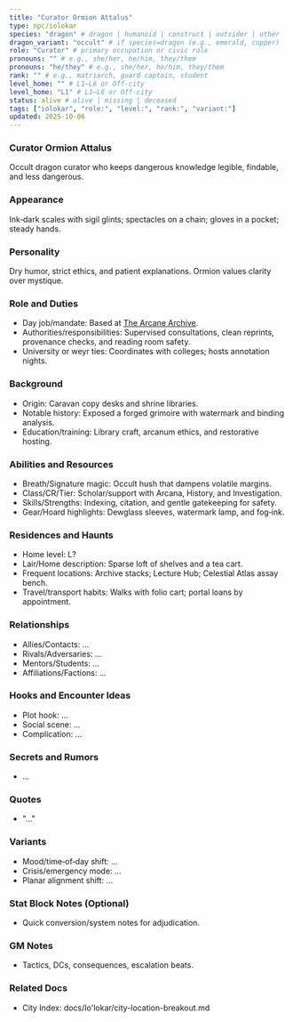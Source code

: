 ```yaml
---
title: "Curator Ormion Attalus"
type: npc/iolokar
species: "dragon" # dragon | humanoid | construct | outsider | other
dragon_variant: "occult" # if species=dragon (e.g., emerald, copper)
role: "Curator" # primary occupation or civic role
pronouns: "" # e.g., she/her, he/him, they/them
pronouns: "he/they" # e.g., she/her, he/him, they/them
rank: "" # e.g., matriarch, guard captain, student
level_home: "" # L1–L6 or Off‑city
level_home: "L1" # L1–L6 or Off‑city
status: alive # alive | missing | deceased
tags: ["iolokar", "role:", "level:", "rank:", "variant:"]
updated: 2025-10-06
---
```

### Curator Ormion Attalus

Occult dragon curator who keeps dangerous knowledge legible, findable, and less dangerous.

### Appearance

Ink‑dark scales with sigil glints; spectacles on a chain; gloves in a pocket; steady hands.

### Personality

Dry humor, strict ethics, and patient explanations. Ormion values clarity over mystique.

### Role and Duties

- Day job/mandate: Based at [The Arcane Archive](docs/Io'lokar/Locations/the-arcane-archive.md).
- Authorities/responsibilities: Supervised consultations, clean reprints, provenance checks, and reading room safety.
- University or weyr ties: Coordinates with colleges; hosts annotation nights.

### Background

- Origin: Caravan copy desks and shrine libraries.
- Notable history: Exposed a forged grimoire with watermark and binding analysis.
- Education/training: Library craft, arcanum ethics, and restorative hosting.

### Abilities and Resources

- Breath/Signature magic: Occult hush that dampens volatile margins.
- Class/CR/Tier: Scholar/support with Arcana, History, and Investigation.
- Skills/Strengths: Indexing, citation, and gentle gatekeeping for safety.
- Gear/Hoard highlights: Dewglass sleeves, watermark lamp, and fog‑ink.

### Residences and Haunts

- Home level: L?
- Lair/Home description: Sparse loft of shelves and a tea cart.
- Frequent locations: Archive stacks; Lecture Hub; Celestial Atlas assay bench.
- Travel/transport habits: Walks with folio cart; portal loans by appointment.

### Relationships

- Allies/Contacts: ...
- Rivals/Adversaries: ...
- Mentors/Students: ...
- Affiliations/Factions: ...

### Hooks and Encounter Ideas

- Plot hook: ...
- Social scene: ...
- Complication: ...

### Secrets and Rumors

- ...

### Quotes

- "..."

### Variants

- Mood/time‑of‑day shift: ...
- Crisis/emergency mode: ...
- Planar alignment shift: ...

### Stat Block Notes (Optional)

- Quick conversion/system notes for adjudication.

### GM Notes

- Tactics, DCs, consequences, escalation beats.

### Related Docs

- City Index: docs/Io'lokar/city-location-breakout.md
